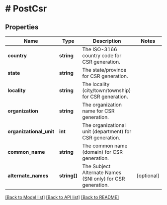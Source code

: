 # # PostCsr

## Properties

Name | Type | Description | Notes
------------ | ------------- | ------------- | -------------
**country** | **string** | The ISO-3166 country code for CSR generation. |
**state** | **string** | The state/province for CSR generation. |
**locality** | **string** | The locality (city/town/township) for CSR generation. |
**organization** | **string** | The organization name for CSR generation. |
**organizational_unit** | **int** | The organizational unit (department) for CSR generation. |
**common_name** | **string** | The common name (domain) for CSR generation. |
**alternate_names** | **string[]** | The Subject Alternate Names (SNI only) for CSR generation. | [optional]

[[Back to Model list]](../../README.md#models) [[Back to API list]](../../README.md#endpoints) [[Back to README]](../../README.md)
